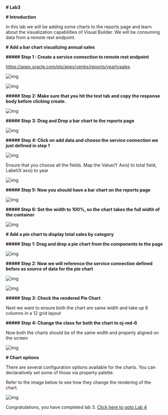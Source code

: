 **# Lab3**



**# Introduction**



In this lab we will be adding some charts to the reports page and learn about the visualization capabilities of Visual Builder. We will be consuming data from a remote rest endpoint. 



**# Add a bar chart visualizing annual sales**



**##### Step 1 : Create a service connection to remote rest endpoint**



https://apex.oracle.com/pls/apex/venks/reports/yearlysales



![img](assets/image2019-8-25_15-22-13.png)



![img](assets/image2019-8-25_15-22-50.png)



**##### Step 2: Make sure that you hit the test tab and copy the response body before clicking create.**



![img](assets/image2019-8-25_15-24-19.png)



**##### Step 3: Drag and Drop a bar chart to the reports page**



![img](assets/image2019-8-25_15-26-4.png)



**##### Step 4: Click on add data and choose the service connection we just defined in step 1**



![img](assets/image2019-8-25_15-27-45.png)



Ensure that you choose all the fields. Map the Value(Y Axis) to total field, Label(X axis) to year 



![img](assets/image2019-8-25_15-29-15.png)



**##### Step 5: Now you should have a bar chart on the reports page**



![img](assets/image2019-8-25_15-30-39.png)



**##### Step 6: Set the width to 100%, so the chart takes the full width of the container**



![img](assets/image2019-8-25_16-24-41.png)





**# Add a pie chart to display total sales by category**



**##### Step 1: Drag and drop a pie chart from the components to the page**



![img](assets/image2019-8-25_16-28-32.png)



**##### Step 2: Now we will reference the service connection defined before as source of data for the pie chart**



![img](assets/image2019-8-25_16-30-16.png)



![img](assets/image2019-8-25_16-31-38.png)



**##### Step 3: Check the rendered Pie Chart**



Next we want to ensure both the chart are same width and take up 6 columns in a 12 grid layout



**##### Step 4: Change the class for both the chart to oj-md-6**



Now both the charts should be of the same width and properly aligned on the screen



![img](assets/image2019-8-25_16-37-14.png)



**# Chart options**



There are several configuration options available for the charts. You can declaratively set some of those via property palette.



Refer to the image below to see how they change the rendering of the chart.



![img](assets/chart-options.gif)



Congratulations, you have completed lab 3. [Click here to goto Lab 4](lab4)